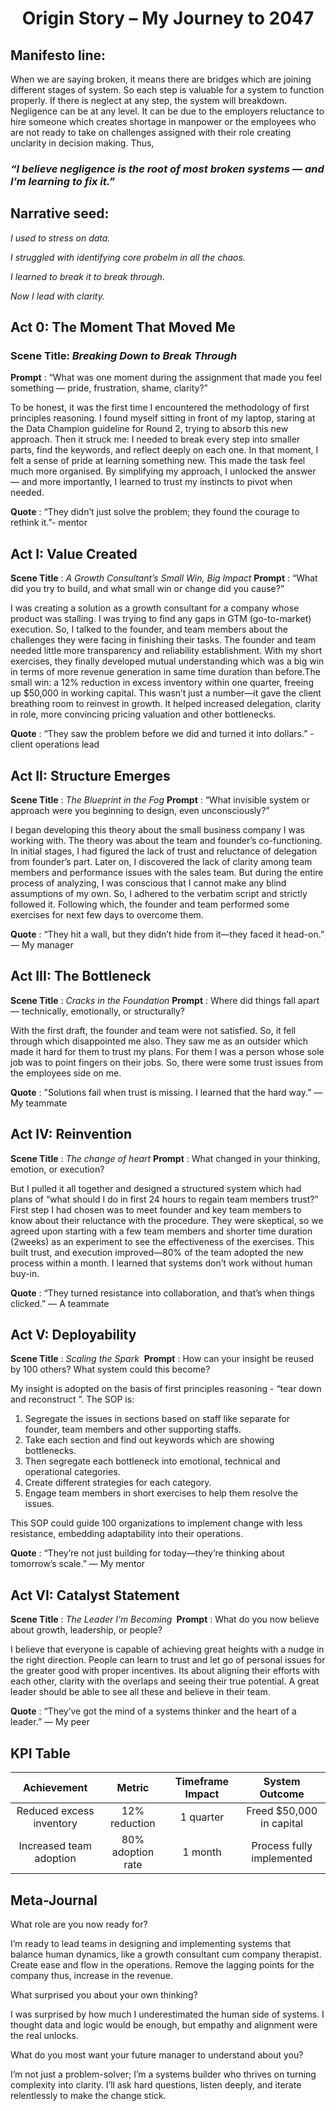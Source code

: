 <div align="center">
  <h1>Origin Story – My Journey to 2047</h1>
</div>

## Manifesto line: 
When we are saying broken, it means there are bridges which are joining different stages of system. So each step is valuable for a system to function properly. If there is neglect at any step, the system will breakdown. Negligence can be at any level. It can be due to the employers reluctance to hire someone which creates shortage in manpower or the employees who are not ready to take on challenges assigned with their role creating unclarity in decision making. Thus,

### _“I believe negligence is the root of most broken systems — and I’m learning to fix it.”_

## Narrative seed:
_I used to stress on data._

_I struggled with identifying core probelm in all the chaos._ 

_I learned to break it to break through._ 

_Now I lead with clarity._

## Act 0: The Moment That Moved Me
### Scene Title: _Breaking Down to Break Through_
**Prompt** : “What was one moment during the assignment that made you feel something — pride, frustration, shame, clarity?”

To be honest, it was the first time I encountered the methodology of first principles reasoning. I found myself sitting in front of my laptop, staring at the Data Champion guideline for Round 2, trying to absorb this new approach. Then it struck me: I needed to break every step into smaller parts, find the keywords, and reflect deeply on each one. In that moment, I felt a sense of pride at learning something new. This made the task feel much more organised. By simplifying my approach, I unlocked the answer — and more importantly, I learned to trust my instincts to pivot when needed.

**Quote** : “They didn’t just solve the problem; they found the courage to rethink it.”- mentor

## Act I: Value Created
**Scene Title** : _A Growth Consultant’s Small Win, Big Impact_
**Prompt** : “What did you try to build, and what small win or change did you cause?”

I was creating a solution as a growth consultant for a company whose product was stalling.  I was trying to find any gaps in GTM (go-to-market) execution. So, I talked to the founder, and team members about the challenges they were facing in finishing their tasks. The founder and team needed little more transparency and reliability establishment. With my short exercises, they finally developed mutual understanding which was a big win in terms of more revenue generation in same time duration than before.The small win: a 12% reduction in excess inventory within one quarter, freeing up $50,000 in working capital. This wasn’t just a number—it gave the client breathing room to reinvest in growth. It helped increased delegation, clarity in role, more convincing pricing valuation and other bottlenecks.

**Quote** : “They saw the problem before we did and turned it into dollars.” - client operations lead

## Act II: Structure Emerges
**Scene Title** : _The Blueprint in the Fog_
**Prompt** : “What invisible system or approach were you beginning to design, even unconsciously?”

I began developing this theory about the small business company I was working with. The theory was about the team and founder’s co-functioning. In initial stages, I had figured the lack of trust and reluctance of delegation from founder’s part. Later on, I discovered the lack of clarity among team members and performance issues with the sales team. But during the entire process of analyzing, I was conscious that I cannot make any blind assumptions of my own. So, I adhered to the verbatim script and strictly followed it. Following which, the founder and team performed some exercises for next few days to overcome them.

**Quote** : “They hit a wall, but they didn’t hide from it—they faced it head-on.” — My manager

## Act III: The Bottleneck
**Scene Title** : _Cracks in the Foundation_
**Prompt** : Where did things fall apart — technically, emotionally, or structurally?

With the first draft, the founder and team were not satisfied. So, it fell through which disappointed me also. They saw me as an outsider which made it hard for them to trust my plans. For them I was a person whose sole job was to point fingers on their jobs. So, there were some trust issues from the employees side on me.

**Quote** : "Solutions fail when trust is missing. I learned that the hard way.” — My teammate

## Act IV: Reinvention
**Scene Title** : _The change of heart_
**Prompt** : What changed in your thinking, emotion, or execution?

But I pulled it all together and designed a structured system which had plans of “what should I do in first 24 hours to regain team members trust?”  First step I had chosen was to meet founder and key team members to know about their reluctance with the procedure. They were skeptical, so we agreed upon starting with a few team members and shorter time duration (2weeks) as an experiment to see the effectiveness of the exercises. This built trust, and execution improved—80% of the team adopted the new process within a month. I learned that systems don’t work without human buy-in.

**Quote** : “They turned resistance into collaboration, and that’s when things clicked.” — A teammate

## Act V: Deployability
**Scene Title** : _Scaling the Spark_
 **Prompt** : How can your insight be reused by 100 others? What system could this become?

My insight is adopted on the basis of first principles reasoning - “tear down and reconstruct ”. 
The SOP is:
1. Segregate the issues in sections based on staff like separate for founder, team members and other supporting staffs.
2. Take each section and find out keywords which are showing bottlenecks.
3. Then segregate each bottleneck into emotional, technical and operational categories.
4. Create different strategies for each category.
5. Engage team members in short exercises to help them resolve the issues.

This SOP could guide 100 organizations to implement change with less resistance, embedding adaptability into their operations.

**Quote** : “They’re not just building for today—they’re thinking about tomorrow’s scale.” — My mentor

## Act VI: Catalyst Statement
**Scene Title** : _The Leader I’m Becoming_
** Prompt** : What do you now believe about growth, leadership, or people?

I believe that everyone is capable of achieving great heights with a nudge in the right direction. People can learn to trust and let go of personal issues for the greater good with proper incentives. Its about aligning their efforts with each other, clarity with the overlaps and seeing their true potential. A great leader should be able to see all these and believe in their team.

**Quote** : “They’ve got the mind of a systems thinker and the heart of a leader.” — My peer

## KPI Table

| Achievement	| Metric	| Timeframe	Impact |	System Outcome |
|:---:|:---:|:---:|:---:|
| Reduced excess inventory |	12% reduction	| 1 quarter	| Freed $50,000 in capital |	Leaner supply chain |
| Increased team adoption |	80% adoption rate |	1 month |	Process fully implemented |	Sustainable change management |


## Meta-Journal

What role are you now ready for? 

I’m ready to lead teams in designing and implementing systems that balance human dynamics, like a growth consultant cum company therapist. Create ease and flow in the operations. Remove the lagging points for the company thus, increase in the revenue.

What surprised you about your own thinking?

I was surprised by how much I underestimated the human side of systems. I thought data and logic would be enough, but empathy and alignment were the real unlocks.

What do you most want your future manager to understand about you? 

I’m not just a problem-solver; I’m a systems builder who thrives on turning complexity into clarity. I’ll ask hard questions, listen deeply, and iterate relentlessly to make the change stick. 


